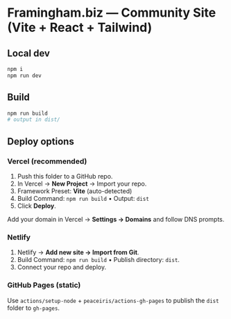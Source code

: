 # Framingham.biz — Community Site (Vite + React + Tailwind)

## Local dev
```bash
npm i
npm run dev
```

## Build
```bash
npm run build
# output in dist/
```

## Deploy options

### Vercel (recommended)
1) Push this folder to a GitHub repo.
2) In Vercel → **New Project** → Import your repo.
3) Framework Preset: **Vite** (auto-detected)
4) Build Command: `npm run build` • Output: `dist`
5) Click **Deploy**.

Add your domain in Vercel → **Settings → Domains** and follow DNS prompts.

### Netlify
1) Netlify → **Add new site → Import from Git**.
2) Build Command: `npm run build` • Publish directory: `dist`.
3) Connect your repo and deploy.

### GitHub Pages (static)
Use `actions/setup-node` + `peaceiris/actions-gh-pages` to publish the `dist` folder to `gh-pages`.
